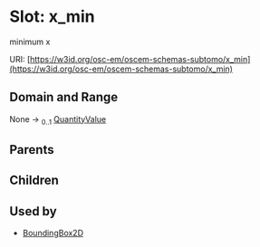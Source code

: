 
# Slot: x_min

minimum x

URI: [https://w3id.org/osc-em/oscem-schemas-subtomo/x_min](https://w3id.org/osc-em/oscem-schemas-subtomo/x_min)


## Domain and Range

None &#8594;  <sub>0..1</sub> [QuantityValue](QuantityValue.md)

## Parents


## Children


## Used by

 * [BoundingBox2D](BoundingBox2D.md)
